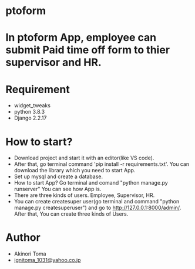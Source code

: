 # ptoform
 
# In ptoform App, employee can submit Paid time off form to thier supervisor and HR.
 
# Requirement
 
* widget_tweaks
* python 3.8.3
* Django 2.2.17

# How to start?
 
* Download project and start it with an editor(like VS code).
* After that, go terminal command 'pip install -r requirements.txt'. You can download the library which you need to start App.
* Set up mysql and create a database.
* How to start App? Go terminal and comand "python manage.py runserver"  You can see how App is.
* There are three kinds of users. Employee, Supervisor, HR.
* You can create createsuper user(go terminal and command "python manage.py createsuperuser") and go to http://127.0.0.1:8000/admin/. After that, You can create three kinds of Users.
    
# Author
 
* Akinori Toma
* ignitoma_1031@yahoo.co.jp
